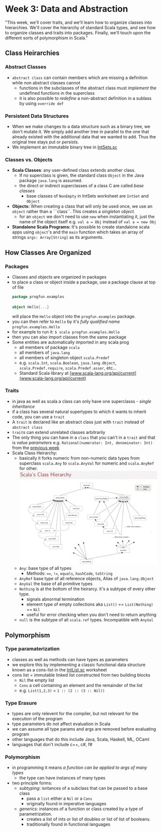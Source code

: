 # Week 3: Data and Abstraction

"This week, we'll cover traits, and we'll learn how to organize classes into hierarchies. We'll cover the hierarchy of standard Scala types, and see how to organize classes and traits into packages. Finally, we'll touch upon the different sorts of polymorphism in Scala."

## Class Heirarchies

### Abstract Classes
+ ```abstract class``` can contain members which are missing a definition while non abstract classes cannot
  + functions in the subclasses of the abstract class must *implement* the undefined functions in the superclass
  + it is also possible to *redefine* a non-abstract definition in a sublass by using ```override def```

### Persistent Data Structures
+ When we make changes to a data structure such as a binary tree, we don't mutate it. We simply add another tree in parallel to the one that already existed with the additional data that we wanted to add. Thus the original tree stays put or *persists*.
+ We implement an immutable binary tree in [IntSets.sc](https://github.com/markostam/coursera-scala-1/blob/master/objsets/src/main/scala/IntSets.sc)

### Classes vs. Objects
+ **Scala Classes**: any user-defined class extends another class. 
  + If no superclass is given, the standard class ```Object``` in the Java package ```java.lang``` is assumed.
  + the direct or indirect superclasses of a class C are called *base classes*
    + base classes of ```NonEmpty``` in IntSets worksheet are ```IntSet``` and ```Object```
+ **Objects:** When creating a class that will only be used once, we use an ```object``` rather than a ```class``. This creates a *singleton object.* 
  + for an ```object``` we don't need to use ```new``` when instantiating it, just the name of the object itself e.g. ```val a = Obj``` instead of ```val a = new Obj```
+ **Standalone Scala Programs:** It's possible to create standalone scala apps using ```object```'s and the ```main``` function which takes an array of strings ```args: Array[String]``` as its arguments.

## How Classes Are Organized

### Packages
+ Classes and objects are organized in packages
+ to place a class or object inside a package, use a package clause at top of file
    ```scala
    package progfun.examples
    
    object Hello{...}
    ```
  will place the ```Hello``` object into the ```progfun.examples``` package.
+ you can then refer to ```Hello``` by it's *fully qualified name* ```progfun.examples.Hello```
+ for example to run it: ```$ scala progfun.examples.Hello```
+ then you can also import classes from the same package
+ Some entities are automatically imported in any scala prog
  + all members of package ```scala```
  + all members of ```java.lang```
  + all members of singleton object ```scala.Predef```
  + e.g. ```scala.Int```, ```scala.Boolean```, ```java.lang.Object```, ```scala.Predef.require```, ```scala.Predef.asser```, etc...
  + Standard Scala library at [www.scala-lang.org/api/current](www.scala-lang.org/api/current)
  
### Traits
+ in java as well as scala a class can only have one superclasss - *single inheritance*
+ if a class has several natural supertypes to which it wants to inherit code, you can use a ```trait```
+ A ```trait``` is declared like an abstract class just with ```trait``` instead of ```abstract class```
+ ```trait```s can extend unrelated classes arbitrarily
+ The only thing you can have in a ```class``` that you can't in a ```trait``` and that is *value parameters* e.g. ```Rational(numerator: Int, denominator: Int)``` from the [previous week](https://github.com/markostam/coursera-scala-1/blob/master/Week2-funsets/src/main/scala/funsets/rationals.sc)
+ Scala Class Heirarchy:
  + basically it forks numeric from non-numeric data types from superclass ```scala.Any``` to ```scala.AnyVal``` for numeric and ```scala.AnyRef``` for other.
  ![Scala Class Heirarchy](https://github.com/markostam/coursera-scala-1/blob/master/Week3-objsets/img/scala_class_heirarchy.png)
  + ```Any```: base type of all types
    + Methods: ```==```, ```!=```, ```equals```, ```hashCode```, ```toString```
  + ```AnyRef``` base type of all reference objects, Alias of ```java.lang.Object```
  + ```AnyVal``` the base of all primitive types
  + ```Nothing``` is at the bottom of the heirarcy. it's a subtype of every other type.
    + signals abnormal termination
    + element type of empty collections aka ```List()``` == ```List(Nothing)``` == ```Nil```
    + useful for error checking when you don't need to return anything
  + ```null``` is the subtype of all ```scala.ref``` types. Incompatible with ```AnyVal```

## Polymorphism
### Type paramaterization
+ classes as well as methods can have types as parameters
+ we explore this by implementing a classic functional data structure known as a cons-list in the [IntList.sc](https://github.com/markostam/coursera-scala-1/blob/master/objsets/src/main/scala/IntList.sc) worksheet
+ cons list = immutable linked list constructed from two building blocks
  + ```Nil``` the empty list
  + ```Cons``` a cell containing an element and the remainder of the list
  + e.g. ```List(1,2,3)``` = ```1 :: (2 :: (3 :: Nil))```

### Type Erasure
+ types are only relevent for the compiler, but not relevant for the execution of the program
+ type parameters do not affect evaluation in Scala
+ we can assume all type params and args are removed before evaluating program
+ other languages that do this include Java, Scala, Haskell, ML, OCaml
+ languages that don't include c++, c#, f#

### Polymorphism
+ in programming it means *a function can be applied to args of many types*
  + the type can have instances of many types
+ two principle forms:
  + *subtyping*: isntances of a subclass that can be passed to a base class
    + pass a ```list``` either a ```Nil``` or a ```Cons```
    + originally found in imperative languages
  + *generics*: instances of a function or class created by a type of parametrization.
    + creates a list of ints or list of doubles or list of list of booleans.
    + traditionally found in functional languages

